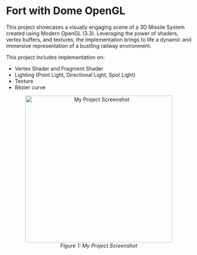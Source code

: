# Fort with Dome OpenGL 

This project showcases a visually engaging scene of a 3D Missile System created using Modern OpenGL (3.3). Leveraging the power of shaders, vertex buffers, and textures, the implementation brings to life a dynamic and immersive representation of a bustling railway environment.

This project includes implementation on:
- Vertex Shader and Fragment Shader
- Lighting (Point Light, Directional Light, Spot Light)
- Texture
- Bézier curve

<p align="center">
  <img src="https://example.com/image.pn](https://github.com/1907032Arif/Fort-with-Dome-OpenGL/blob/main/Assets/Picture1.png" alt="My Project Screenshot" width="400"/>
  <br>
  <em>Figure 1: My Project Screenshot</em>
</p>

